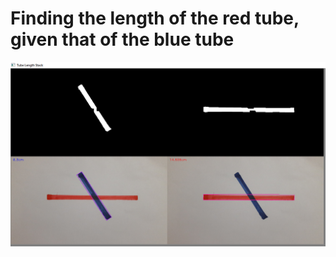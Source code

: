 # Finding the length of the red tube, given that of the blue tube

![](https://github.com/Michael-M-Mike/Image-Processing/blob/main/Tube-Length/tl.PNG)
